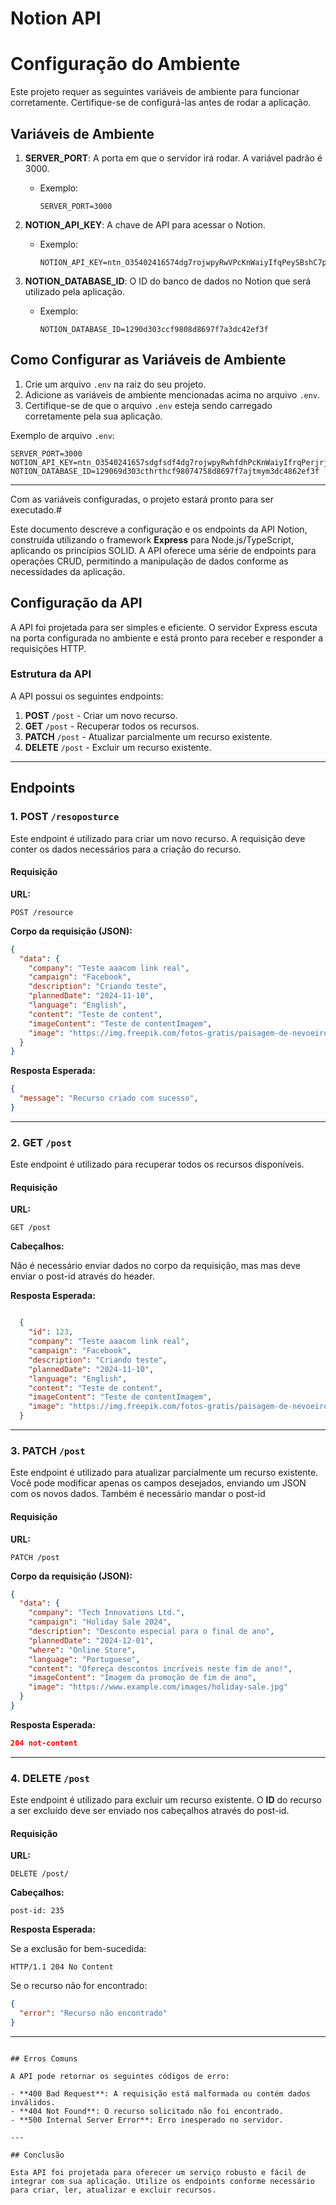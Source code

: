 
# Notion API

# Configuração do Ambiente

Este projeto requer as seguintes variáveis de ambiente para funcionar corretamente. Certifique-se de configurá-las antes de rodar a aplicação.

## Variáveis de Ambiente

1. **SERVER_PORT**: A porta em que o servidor irá rodar. A variável padrão é 3000.
   - Exemplo:
     ```env
     SERVER_PORT=3000
     ```

2. **NOTION_API_KEY**: A chave de API para acessar o Notion.
   - Exemplo:
     ```env
     NOTION_API_KEY=ntn_O35402416574dg7rojwpyRwVPcKnWaiyIfqPeySBshC7pS
     ```

3. **NOTION_DATABASE_ID**: O ID do banco de dados no Notion que será utilizado pela aplicação.
   - Exemplo:
     ```env
     NOTION_DATABASE_ID=1290d303ccf9808d8697f7a3dc42ef3f
     ```

## Como Configurar as Variáveis de Ambiente

1. Crie um arquivo `.env` na raiz do seu projeto.
2. Adicione as variáveis de ambiente mencionadas acima no arquivo `.env`.
3. Certifique-se de que o arquivo `.env` esteja sendo carregado corretamente pela sua aplicação.

Exemplo de arquivo `.env`:

```env
SERVER_PORT=3000
NOTION_API_KEY=ntn_O3540241657sdgfsdf4dg7rojwpyRwhfdhPcKnWaiyIfrqPerjrjySBshC7pS
NOTION_DATABASE_ID=129069d303cthrthcf98074758d8697f7ajtmym3dc4862ef3f
```

---

Com as variáveis configuradas, o projeto estará pronto para ser executado.#


Este documento descreve a configuração e os endpoints da API Notion, construída utilizando o framework **Express** para Node.js/TypeScript, aplicando os princípios SOLID. A API oferece uma série de endpoints para operações CRUD, permitindo a manipulação de dados conforme as necessidades da aplicação.

## Configuração da API

A API foi projetada para ser simples e eficiente. O servidor Express escuta na porta configurada no ambiente e está pronto para receber e responder a requisições HTTP.

### Estrutura da API

A API possui os seguintes endpoints:

1. **POST** `/post` - Criar um novo recurso.
2. **GET** `/post` - Recuperar todos os recursos.
3. **PATCH** `/post` - Atualizar parcialmente um recurso existente.
4. **DELETE** `/post` - Excluir um recurso existente.

---

## Endpoints

### 1. **POST** `/resoposturce`

Este endpoint é utilizado para criar um novo recurso. A requisição deve conter os dados necessários para a criação do recurso.

#### Requisição

**URL:**
```
POST /resource
```

**Corpo da requisição (JSON):**
```json
{
  "data": {
    "company": "Teste aaacom link real",
    "campaign": "Facebook",
    "description": "Criando teste",
    "plannedDate": "2024-11-10",
    "language": "English",
    "content": "Teste de content",
    "imageContent": "Teste de contentImagem",
    "image": "https://img.freepik.com/fotos-gratis/paisagem-de-nevoeiro-matinal-e-montanhas-com-baloes-de-ar-quente-ao-nascer-do-sol_335224-794.jpg?semt=ais_hybrid"
  }
}
```

**Resposta Esperada:**

```json
{
  "message": "Recurso criado com sucesso",
}
```

---

### 2. **GET** `/post`

Este endpoint é utilizado para recuperar todos os recursos disponíveis.

#### Requisição

**URL:**
```
GET /post
```

**Cabeçalhos:**

Não é necessário enviar dados no corpo da requisição, mas mas deve enviar o post-id através do header.

**Resposta Esperada:**

```json

  {
    "id": 123,
    "company": "Teste aaacom link real",
    "campaign": "Facebook",
    "description": "Criando teste",
    "plannedDate": "2024-11-10",
    "language": "English",
    "content": "Teste de content",
    "imageContent": "Teste de contentImagem",
    "image": "https://img.freepik.com/fotos-gratis/paisagem-de-nevoeiro-matinal-e-montanhas-com-baloes-de-ar-quente-ao-nascer-do-sol_335224-794.jpg?semt=ais_hybrid"
  }

```

---

### 3. **PATCH** `/post`

Este endpoint é utilizado para atualizar parcialmente um recurso existente. Você pode modificar apenas os campos desejados, enviando um JSON com os novos dados.
Também é necessário mandar o post-id

#### Requisição

**URL:**
```
PATCH /post
```

**Corpo da requisição (JSON):**
```json
{
  "data": {
    "company": "Tech Innovations Ltd.",
    "campaign": "Holiday Sale 2024",
    "description": "Desconto especial para o final de ano",
    "plannedDate": "2024-12-01",
    "where": "Online Store",
    "language": "Portuguese",
    "content": "Ofereça descontos incríveis neste fim de ano!",
    "imageContent": "Imagem da promoção de fim de ano",
    "image": "https://www.example.com/images/holiday-sale.jpg"
  }
}
```

**Resposta Esperada:**

```json
204 not-content
```

---

### 4. **DELETE** `/post`

Este endpoint é utilizado para excluir um recurso existente. O **ID** do recurso a ser excluído deve ser enviado nos cabeçalhos através do post-id.

#### Requisição

**URL:**
```
DELETE /post/
```

**Cabeçalhos:**
```
post-id: 235
```

**Resposta Esperada:**

Se a exclusão for bem-sucedida:

```http
HTTP/1.1 204 No Content
```

Se o recurso não for encontrado:

```json
{
  "error": "Recurso não encontrado"
}
```

---

```

## Erros Comuns

A API pode retornar os seguintes códigos de erro:

- **400 Bad Request**: A requisição está malformada ou contém dados inválidos.
- **404 Not Found**: O recurso solicitado não foi encontrado.
- **500 Internal Server Error**: Erro inesperado no servidor.

---

## Conclusão

Esta API foi projetada para oferecer um serviço robusto e fácil de integrar com sua aplicação. Utilize os endpoints conforme necessário para criar, ler, atualizar e excluir recursos.
